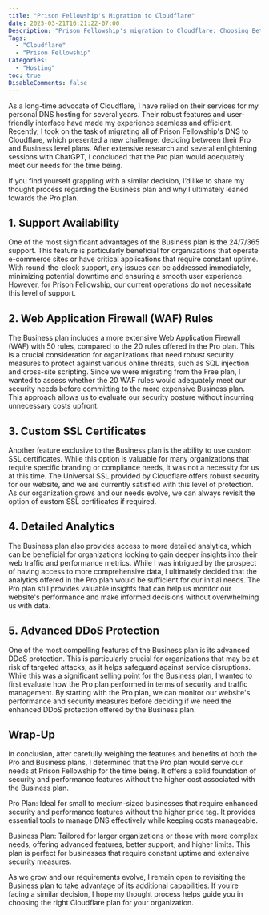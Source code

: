 ```yaml
---
title: "Prison Fellowship's Migration to Cloudflare"
date: 2025-03-21T16:21:22-07:00
Description: "Prison Fellowship's migration to Cloudflare: Choosing Between Pro and Business Plans"
Tags:
  - "Cloudflare"
  - "Prison Fellowship"
Categories:
  - "Hosting"
toc: true
DisableComments: false
---
```

As a long-time advocate of Cloudflare, I have relied on their services for my personal DNS hosting for several years. Their robust features and user-friendly interface have made my experience seamless and efficient. Recently, I took on the task of migrating all of Prison Fellowship's DNS to Cloudflare, which presented a new challenge: deciding between their Pro and Business level plans. After extensive research and several enlightening sessions with ChatGPT, I concluded that the Pro plan would adequately meet our needs for the time being.

If you find yourself grappling with a similar decision, I’d like to share my thought process regarding the Business plan and why I ultimately leaned towards the Pro plan.

## 1. Support Availability

One of the most significant advantages of the Business plan is the 24/7/365 support. This feature is particularly beneficial for organizations that operate e-commerce sites or have critical applications that require constant uptime. With round-the-clock support, any issues can be addressed immediately, minimizing potential downtime and ensuring a smooth user experience. However, for Prison Fellowship, our current operations do not necessitate this level of support. 

## 2. Web Application Firewall (WAF) Rules

The Business plan includes a more extensive Web Application Firewall (WAF) with 50 rules, compared to the 20 rules offered in the Pro plan. This is a crucial consideration for organizations that need robust security measures to protect against various online threats, such as SQL injection and cross-site scripting. Since we were migrating from the Free plan,  I wanted to assess whether the 20 WAF rules would adequately meet our security needs before committing to the more expensive Business plan. This approach allows us to evaluate our security posture without incurring unnecessary costs upfront.

## 3. Custom SSL Certificates

Another feature exclusive to the Business plan is the ability to use custom SSL certificates. While this option is valuable for many organizations that require specific branding or compliance needs, it was not a necessity for us at this time. The Universal SSL provided by Cloudflare offers robust security for our website, and we are currently satisfied with this level of protection. As our organization grows and our needs evolve, we can always revisit the option of custom SSL certificates if required.

## 4. Detailed Analytics

The Business plan also provides access to more detailed analytics, which can be beneficial for organizations looking to gain deeper insights into their web traffic and performance metrics. While I was intrigued by the prospect of having access to more comprehensive data, I ultimately decided that the analytics offered in the Pro plan would be sufficient for our initial needs. The Pro plan still provides valuable insights that can help us monitor our website's performance and make informed decisions without overwhelming us with data.

## 5. Advanced DDoS Protection

One of the most compelling features of the Business plan is its advanced DDoS protection. This is particularly crucial for organizations that may be at risk of targeted attacks, as it helps safeguard against service disruptions. While this was a significant selling point for the Business plan, I wanted to first evaluate how the Pro plan performed in terms of security and traffic management. By starting with the Pro plan, we can monitor our website's performance and security measures before deciding if we need the enhanced DDoS protection offered by the Business plan.

## Wrap-Up

In conclusion, after carefully weighing the features and benefits of both the Pro and Business plans, I determined that the Pro plan would serve our needs at Prison Fellowship for the time being. It offers a solid foundation of security and performance features without the higher cost associated with the Business plan.

Pro Plan: Ideal for small to medium-sized businesses that require enhanced security and performance features without the higher price tag. It provides essential tools to manage DNS effectively while keeping costs manageable.

Business Plan: Tailored for larger organizations or those with more complex needs, offering advanced features, better support, and higher limits. This plan is perfect for businesses that require constant uptime and extensive security measures.

As we grow and our requirements evolve, I remain open to revisiting the Business plan to take advantage of its additional capabilities. If you’re facing a similar decision, I hope my thought process helps guide you in choosing the right Cloudflare plan for your organization.
